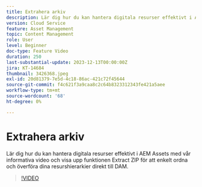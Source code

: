 ```yaml
---
title: Extrahera arkiv
description: Lär dig hur du kan hantera digitala resurser effektivt i AEM Assets med vår informativa video och visa upp funktionen Extract ZIP för att enkelt ordna och överföra dina resurshierarkier direkt till DAM.
version: Cloud Service
feature: Asset Management
topic: Content Management
role: User
level: Beginner
doc-type: Feature Video
duration: 250
last-substantial-update: 2023-12-13T00:00:00Z
jira: KT-14684
thumbnail: 3426368.jpeg
exl-id: 20d81379-7e5d-4c18-86ac-421c72f45644
source-git-commit: f4c621f3a9caa8c2c64b8323312343fe421a5aee
workflow-type: tm+mt
source-wordcount: '68'
ht-degree: 0%

---
```


# Extrahera arkiv

Lär dig hur du kan hantera digitala resurser effektivt i AEM Assets med vår informativa video och visa upp funktionen Extract ZIP för att enkelt ordna och överföra dina resurshierarkier direkt till DAM.

>[!VIDEO](https://video.tv.adobe.com/v/3426368/?learn=on)
